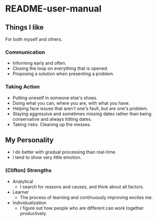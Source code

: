 # README-user-manual

## Things I like
For both myself and others.

### Communication

* Informing early and often.
* Closing the loop on everything that is opened.
* Proposing a solution when presenting a problem.

### Taking Action

* Putting oneself in someone else's shoes.
* Doing what you can, where you are, with what you have.
* Helping face issues that aren't one's fault, but are one's problem.
* Staying aggressive and sometimes missing dates rather than being conservative and always hitting dates.
* Taking risks. Cleaning up the messes.

## My Personality

* I do better with gradual processing than real-time.
* I tend to show very little emotion.

### (Clifton) Strengths

* Analytical
  * I search for reasons and causes, and think about all factors.
* Learner
  * The process of learning and continuously improving excites me.
* Individualization
  * I figure out how people who are different can work together productively.
